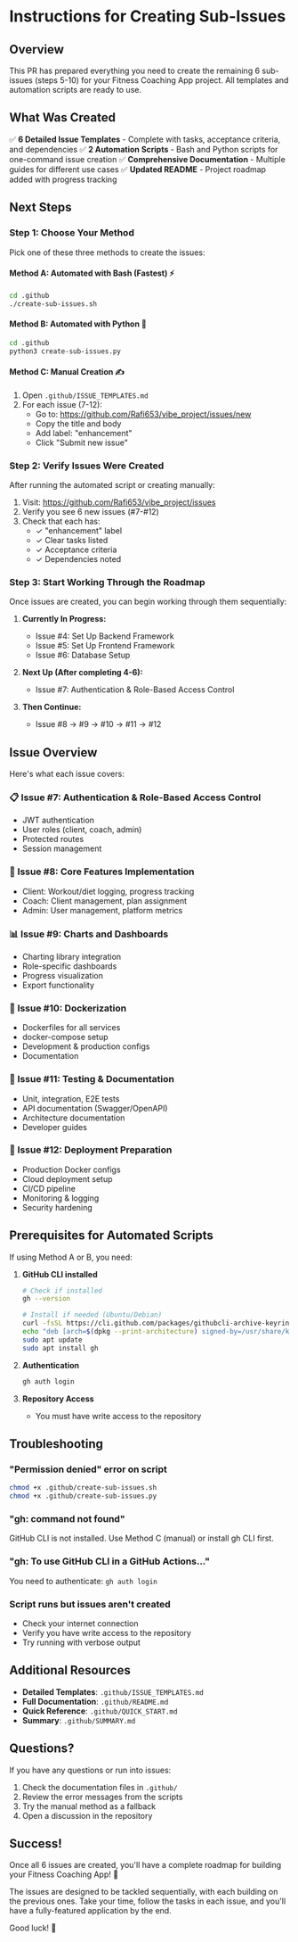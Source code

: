# Instructions for Creating Sub-Issues

## Overview

This PR has prepared everything you need to create the remaining 6 sub-issues (steps 5-10) for your Fitness Coaching App project. All templates and automation scripts are ready to use.

## What Was Created

✅ **6 Detailed Issue Templates** - Complete with tasks, acceptance criteria, and dependencies
✅ **2 Automation Scripts** - Bash and Python scripts for one-command issue creation
✅ **Comprehensive Documentation** - Multiple guides for different use cases
✅ **Updated README** - Project roadmap added with progress tracking

## Next Steps

### Step 1: Choose Your Method

Pick one of these three methods to create the issues:

#### **Method A: Automated with Bash (Fastest)** ⚡
```bash
cd .github
./create-sub-issues.sh
```

#### **Method B: Automated with Python** 🐍
```bash
cd .github
python3 create-sub-issues.py
```

#### **Method C: Manual Creation** ✍️
1. Open `.github/ISSUE_TEMPLATES.md`
2. For each issue (7-12):
   - Go to: https://github.com/Rafi653/vibe_project/issues/new
   - Copy the title and body
   - Add label: "enhancement"
   - Click "Submit new issue"

### Step 2: Verify Issues Were Created

After running the automated script or creating manually:

1. Visit: https://github.com/Rafi653/vibe_project/issues
2. Verify you see 6 new issues (#7-#12)
3. Check that each has:
   - ✓ "enhancement" label
   - ✓ Clear tasks listed
   - ✓ Acceptance criteria
   - ✓ Dependencies noted

### Step 3: Start Working Through the Roadmap

Once issues are created, you can begin working through them sequentially:

1. **Currently In Progress:**
   - Issue #4: Set Up Backend Framework
   - Issue #5: Set Up Frontend Framework
   - Issue #6: Database Setup

2. **Next Up (After completing 4-6):**
   - Issue #7: Authentication & Role-Based Access Control

3. **Then Continue:**
   - Issue #8 → #9 → #10 → #11 → #12

## Issue Overview

Here's what each issue covers:

### 📋 Issue #7: Authentication & Role-Based Access Control
- JWT authentication
- User roles (client, coach, admin)
- Protected routes
- Session management

### 🎯 Issue #8: Core Features Implementation
- Client: Workout/diet logging, progress tracking
- Coach: Client management, plan assignment
- Admin: User management, platform metrics

### 📊 Issue #9: Charts and Dashboards
- Charting library integration
- Role-specific dashboards
- Progress visualization
- Export functionality

### 🐳 Issue #10: Dockerization
- Dockerfiles for all services
- docker-compose setup
- Development & production configs
- Documentation

### 🧪 Issue #11: Testing & Documentation
- Unit, integration, E2E tests
- API documentation (Swagger/OpenAPI)
- Architecture documentation
- Developer guides

### 🚀 Issue #12: Deployment Preparation
- Production Docker configs
- Cloud deployment setup
- CI/CD pipeline
- Monitoring & logging
- Security hardening

## Prerequisites for Automated Scripts

If using Method A or B, you need:

1. **GitHub CLI installed**
   ```bash
   # Check if installed
   gh --version
   
   # Install if needed (Ubuntu/Debian)
   curl -fsSL https://cli.github.com/packages/githubcli-archive-keyring.gpg | sudo dd of=/usr/share/keyrings/githubcli-archive-keyring.gpg
   echo "deb [arch=$(dpkg --print-architecture) signed-by=/usr/share/keyrings/githubcli-archive-keyring.gpg] https://cli.github.com/packages stable main" | sudo tee /etc/apt/sources.list.d/github-cli.list > /dev/null
   sudo apt update
   sudo apt install gh
   ```

2. **Authentication**
   ```bash
   gh auth login
   ```
   
3. **Repository Access**
   - You must have write access to the repository

## Troubleshooting

### "Permission denied" error on script
```bash
chmod +x .github/create-sub-issues.sh
chmod +x .github/create-sub-issues.py
```

### "gh: command not found"
GitHub CLI is not installed. Use Method C (manual) or install gh CLI first.

### "gh: To use GitHub CLI in a GitHub Actions..."
You need to authenticate: `gh auth login`

### Script runs but issues aren't created
- Check your internet connection
- Verify you have write access to the repository
- Try running with verbose output

## Additional Resources

- **Detailed Templates**: `.github/ISSUE_TEMPLATES.md`
- **Full Documentation**: `.github/README.md`
- **Quick Reference**: `.github/QUICK_START.md`
- **Summary**: `.github/SUMMARY.md`

## Questions?

If you have any questions or run into issues:
1. Check the documentation files in `.github/`
2. Review the error messages from the scripts
3. Try the manual method as a fallback
4. Open a discussion in the repository

## Success!

Once all 6 issues are created, you'll have a complete roadmap for building your Fitness Coaching App! 🎉

The issues are designed to be tackled sequentially, with each building on the previous ones. Take your time, follow the tasks in each issue, and you'll have a fully-featured application by the end.

Good luck! 💪
